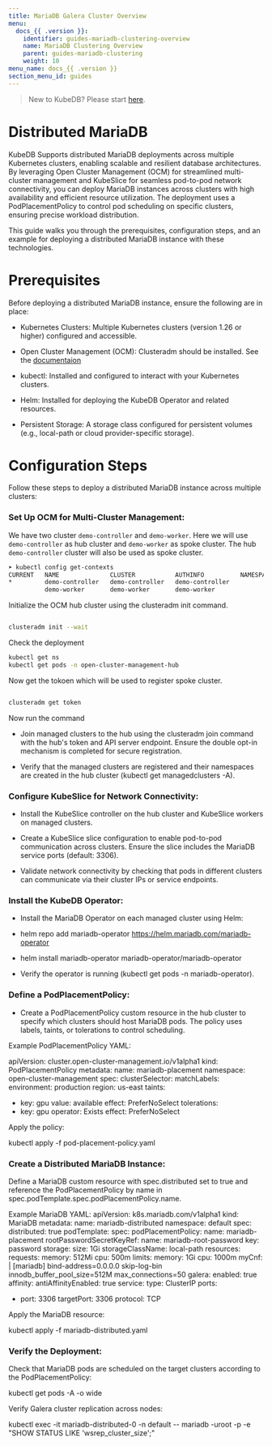 ```yaml
---
title: MariaDB Galera Cluster Overview
menu:
  docs_{{ .version }}:
    identifier: guides-mariadb-clustering-overview
    name: MariaDB Clustering Overview
    parent: guides-mariadb-clustering
    weight: 10
menu_name: docs_{{ .version }}
section_menu_id: guides
---
```


> New to KubeDB? Please start [here](/docs/README.md).

# Distributed MariaDB

KubeDB Supports distributed MariaDB deployments across multiple Kubernetes clusters, enabling scalable and resilient database architectures. By leveraging Open Cluster Management (OCM) for streamlined multi-cluster management and KubeSlice for seamless pod-to-pod network connectivity, you can deploy MariaDB instances across clusters with high availability and efficient resource utilization. The deployment uses a PodPlacementPolicy to control pod scheduling on specific clusters, ensuring precise workload distribution.

This guide walks you through the prerequisites, configuration steps, and an example for deploying a distributed MariaDB instance with these technologies.

# Prerequisites

Before deploying a distributed MariaDB instance, ensure the following are in place:

- Kubernetes Clusters: Multiple Kubernetes clusters (version 1.26 or higher) configured and accessible.

- Open Cluster Management (OCM): Clusteradm should be installed. See the [documentaion](https://open-cluster-management.io/docs/getting-started/quick-start/)

- kubectl: Installed and configured to interact with your Kubernetes clusters.

- Helm: Installed for deploying the KubeDB Operator and related resources.

- Persistent Storage: A storage class configured for persistent volumes (e.g., local-path or cloud provider-specific storage).


# Configuration Steps

Follow these steps to deploy a distributed MariaDB instance across multiple clusters:

### Set Up OCM for Multi-Cluster Management:

We have two cluster `demo-controller` and `demo-worker`. Here we will use `demo-controller` as hub cluster and `demo-worker` as spoke cluster. The hub `demo-controller` cluster will also be used as spoke cluster.

```bash
➤ kubectl config get-contexts
CURRENT   NAME              CLUSTER           AUTHINFO          NAMESPACE
*         demo-controller   demo-controller   demo-controller   
          demo-worker       demo-worker       demo-worker
```

Initialize the OCM hub cluster using the clusteradm init command.
```bash 

clusteradm init --wait
```

Check the deployment 
```bash
kubectl get ns
kubectl get pods -n open-cluster-management-hub
```

Now get the tokoen which will be used to register spoke cluster.

```bash

clusteradm get token
```
Now run the command


- Join managed clusters to the hub using the clusteradm join command with the hub's token and API server endpoint. Ensure the double opt-in mechanism is completed for secure registration.

- Verify that the managed clusters are registered and their namespaces are created in the hub cluster (kubectl get managedclusters -A).

### Configure KubeSlice for Network Connectivity:

- Install the KubeSlice controller on the hub cluster and KubeSlice workers on managed clusters.

- Create a KubeSlice slice configuration to enable pod-to-pod communication across clusters. Ensure the slice includes the MariaDB service ports (default: 3306).

- Validate network connectivity by checking that pods in different clusters can communicate via their cluster IPs or service endpoints.

### Install the KubeDB Operator:

- Install the MariaDB Operator on each managed cluster using Helm:

- helm repo add mariadb-operator https://helm.mariadb.com/mariadb-operator
- helm install mariadb-operator mariadb-operator/mariadb-operator
- Verify the operator is running (kubectl get pods -n mariadb-operator).

### Define a PodPlacementPolicy:

- Create a PodPlacementPolicy custom resource in the hub cluster to specify which clusters should host MariaDB pods. The policy uses labels, taints, or tolerations to control scheduling.

Example PodPlacementPolicy YAML:

apiVersion: cluster.open-cluster-management.io/v1alpha1
kind: PodPlacementPolicy
metadata:
name: mariadb-placement
namespace: open-cluster-management
spec:
clusterSelector:
matchLabels:
environment: production
region: us-east
taints:
- key: gpu
value: available
effect: PreferNoSelect
tolerations:
- key: gpu
operator: Exists
effect: PreferNoSelect

Apply the policy:

kubectl apply -f pod-placement-policy.yaml



### Create a Distributed MariaDB Instance:

Define a MariaDB custom resource with spec.distributed set to true and reference the PodPlacementPolicy by name in spec.podTemplate.spec.podPlacementPolicy.name.

Example MariaDB YAML:
apiVersion: k8s.mariadb.com/v1alpha1
kind: MariaDB
metadata:
name: mariadb-distributed
namespace: default
spec:
distributed: true
podTemplate:
spec:
podPlacementPolicy:
name: mariadb-placement
rootPasswordSecretKeyRef:
name: mariadb-root-password
key: password
storage:
size: 1Gi
storageClassName: local-path
resources:
requests:
memory: 512Mi
cpu: 500m
limits:
memory: 1Gi
cpu: 1000m
myCnf: |
[mariadb]
bind-address=0.0.0.0
skip-log-bin
innodb_buffer_pool_size=512M
max_connections=50
galera:
enabled: true
affinity:
antiAffinityEnabled: true
service:
type: ClusterIP
ports:
- port: 3306
targetPort: 3306
protocol: TCP



Apply the MariaDB resource:

kubectl apply -f mariadb-distributed.yaml

### Verify the Deployment:

Check that MariaDB pods are scheduled on the target clusters according to the PodPlacementPolicy:

kubectl get pods -A -o wide

Verify Galera cluster replication across nodes:

kubectl exec -it mariadb-distributed-0 -n default -- mariadb -uroot -p -e "SHOW STATUS LIKE 'wsrep_cluster_size';"










